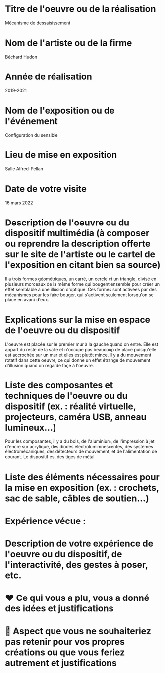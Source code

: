 # Titre de l'oeuvre ou de la réalisation
Mécanisme de dessaisissement

#  Nom de l'artiste ou de la firme
Béchard Hudon
# Année de réalisation
2019-2021
# Nom de l'exposition ou de l'événement
Configuration du sensible
 # Lieu de mise en exposition
Salle Alfred-Pellan
# Date de votre visite
16 mars 2022
 # Description de l'oeuvre ou du dispositif multimédia (à composer ou reprendre la description offerte sur le site de l'artiste ou le cartel de l'exposition en citant bien sa source)
Il a trois formes géométriques, un carré, un cercle et un triangle, divisé en plusieurs morceaux de la même forme qui bougent ensemble pour créer un effet semblable à une illusion d'optique. Ces formes sont activées par des mécanismes pour les faire bouger, qui s'activent seulement lorsqu'on se place en avant d'eux.
 # Explications sur la mise en espace de l'oeuvre ou du dispositif 
L'oeuvre est placée sur le premier mur à la gauche quand on entre. Elle est appart du reste de la salle et n'occupe pas beaucoup de place puisqu'elle est accrochée sur un mur et elles est plutôt mince. Il y a du mouvement rotatif dans cette oeuvre, ce qui donne un effet étrange de mouvement d'illusion quand on regarde façe à l'oeuvre.
 # Liste des composantes et techniques de l'oeuvre ou du dispositif (ex. : réalité virtuelle, projecteurs, caméra USB, anneau lumineux...)
Pour les composantes, il y a du bois, de l'aluminium, de l'impression à jet d'encre sur acrylique, des diodes électrolumimnescentes, des systèmes électromécaniques, des détecteurs de mouvement, et de l'alimentation de courant. Le dispositif est des tiges de métal
 # Liste des éléments nécessaires pour la mise en exposition (ex. : crochets, sac de sable, câbles de soutien...)

 # Expérience vécue :

 # Description de votre expérience de l'oeuvre ou du dispositif, de l'interactivité, des gestes à poser, etc.

 # ❤️ Ce qui vous a plu, vous a donné des idées et justifications

 # 🤔 Aspect que vous ne souhaiteriez pas retenir pour vos propres créations ou que vous feriez autrement et justifications

